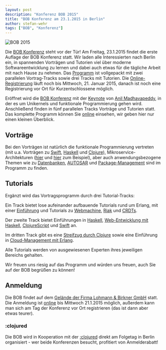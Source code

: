 ```yaml
---
layout: post
description: "Konferenz BOB 2015"
title: "BOB Konferenz am 23.1.2015 in Berlin"
author: stefan-wehr
tags: ["BOB", "Konferenz"]
---
```


![BOB 2015](http://bobkonf.de/images/bob_head_small.png)

Die [BOB Konferenz](http://bobkonf.de/2015) steht vor der Tür! Am
Freitag, 23.1.2015 findet
die erste Auflage der BOB Konferenz statt. Wir laden alle Interessierten
nach Berlin ein, in spannenden Vorträgen und Tutorien
viel über moderne Softwareentwicklung zu lernen und dabei auch etwas für
die tägliche Arbeit mit nach Hause zu nehmen. Das
[Programm](http://bobkonf.de/2015/programm.html)
ist vollgepackt mit zwei parallelen Vortrag-Tracks sowie drei Tracks mit
Tutorien. Die
[Online-Registrierung](http://bobkonf.de/2015/registration.html) läuft
noch bis Mittwoch, 21. Januar 2015, danach ist noch eine
Registrierung vor Ort für Kurzentschlossene möglich.


<!-- more start -->

Eröffnet wird die [BOB Konferenz](http://bobkonf.de/2015) mit der
[Keynote](http://bobkonf.de/2015/keynote.html)
von [Anil Madhavapeddy](http://anil.recoil.org/), in der es um
Unikernels und funktionale Programmierung gehen wird. Anschließend
finden in fünf parallelen Tracks Vorträge und Tutorien statt. Das
komplette Programm können Sie
[online](http://bobkonf.de/2015/programm.html) einsehen, wir geben hier
nur einen kleinen Überblick.

## Vorträge

Bei den Vorträgen ist natürlich die funktionale Programmierung
vertreten (mit u.a. Vorträgen zu
[Swift](http://bobkonf.de/2015/swierstra-talk.html),
[Haskell](http://bobkonf.de/2015/magalhaes.html) und
[Clojure](http://bobkonf.de/2015/stepien.html)),
Mikroservice-Architekturen ([hier](http://bobkonf.de/2015/zuther.html)
und [hier](http://bobkonf.de/2015/kischkel.html) zum Beispiel), aber
auch anwendungsbezogene Themen wie zu
[Datenbanken](http://bobkonf.de/2015/knauel.html),
[AUTOSAR](http://bobkonf.de/2015/nordlander.html) und
[Package-Management](http://bobkonf.de/2015/garbas.html) sind im
Programm zu finden.

## Tutorials

Ergänzt wird das Vortragsprogramm durch drei Tutorial-Tracks:

Ein Track bietet lose aufeinander aufbauende Tutorials rund um Erlang,
mit einer [Einführung](http://bobkonf.de/2015/rehfeld.html) und
Tutorials zu [Webmachine](http://bobkonf.de/2015/meiklejohn.html),
[Riak](http://bobkonf.de/2015/meiklejohn-riak.html) und
[CRDTs](http://bobkonf.de/2015/bieniusa.html).

Der zweite Track bietet Einführungen in
[Haskell](http://bobkonf.de/2015/fischmann.html),
[Web-Entwicklung mit Haskell](http://bobkonf.de/2015/thiemann.html),
[ClojureScript](http://bobkonf.de/2015/gilliar.html) und
[Swift](http://bobkonf.de/2015/swierstra-tutorial.html) an.

Im dritten Track gibt es eine
[Streifzug durch Clojure](http://bobkonf.de/2015/sperber.html)
sowie eine Einführung in
[Cloud-Management mit Erlang](http://bobkonf.de/2015/gies.html).

Alle Tutorials werden von ausgewiesenen Experten ihres jeweiligen
Bereichs gehalten.

Wir freuen uns riesig auf das Programm und würden uns freuen, auch Sie
auf der BOB begrüßen zu können!

## Anmeldung

Die BOB findet auf dem [Gelände der Firma Lohmann & Birkner
GmbH](http://bobkonf.de/2015/local.html) statt.
Die Anmeldung ist [online](http://bobkonf.de/2015/registration.html)
bis Mittwoch 21.1.2015 möglich, außerdem kann man sich am Tag der
Konferenz vor Ort registrieren (das ist dann aber etwas teurer).

### :clojured

Die BOB wird in Kooperation mit der [:clojured](http://clojured.de)
direkt am Folgetag in Berlin organisiert - wer beide Konferenzen
besucht, profitiert von Anmelderabatt!

<!-- more end -->
